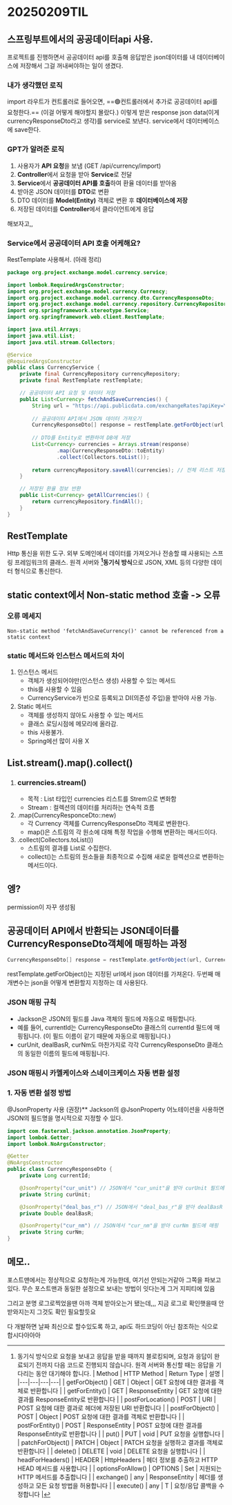# 20250209TIL
## 스프링부트에서의 공공데이터api 사용.
프로젝트를 진행하면서 공공데이터 api를 호출해 응답받은 json데이터를 내 데이터베이스에 저장해서 그걸 꺼내써야하는 일이 생겼다.

### 내가 생각했던 로직
import 라우트가 컨트롤러로 들어오면, ==🟢컨트롤러에서 추가로 공공데이터 api를 요청한다.== (이걸 어떻게 해야할지 몰랐다.) 이렇게 받은 response json data(이게 currencyResponseDto라고 생각)를 service로 보낸다. service에서 데이터베이스에 save한다.

### GPT가 알려준 로직
1. 사용자가 **API 요청**을 보냄 (GET /api/currency/import)
2. **Controller**에서 요청을 받아 **Service**로 전달
3. **Service**에서 **공공데이터 API를 호출**하여 환율 데이터를 받아옴
4. 받아온 JSON 데이터를 **DTO**로 변환
5. DTO 데이터를 **Model(Entity)** 객체로 변환 후 **데이터베이스에 저장**
6. 저장된 데이터를 **Controller**에서 클라이언트에게 응답

해보자고,,
### Service에서 공공데이터 API 호출 어케해요?
RestTemplate 사용해서. (아래 정리)
```java
package org.project.exchange.model.currency.service;

import lombok.RequiredArgsConstructor;
import org.project.exchange.model.currency.Currency;
import org.project.exchange.model.currency.dto.CurrencyResponseDto;
import org.project.exchange.model.currency.repository.CurrencyRepository;
import org.springframework.stereotype.Service;
import org.springframework.web.client.RestTemplate;

import java.util.Arrays;
import java.util.List;
import java.util.stream.Collectors;

@Service
@RequiredArgsConstructor
public class CurrencyService {
    private final CurrencyRepository currencyRepository;
    private final RestTemplate restTemplate;

    // 공공데이터 API 요청 및 데이터 저장
    public List<Currency> fetchAndSaveCurrencies() {
        String url = "https://api.publicdata.com/exchangeRates?apiKey=YOUR_API_KEY";
        
        // 공공데이터 API에서 JSON 데이터 가져오기
        CurrencyResponseDto[] response = restTemplate.getForObject(url, CurrencyResponseDto[].class);
        
        // DTO를 Entity로 변환하여 DB에 저장
        List<Currency> currencies = Arrays.stream(response)
                .map(CurrencyResponseDto::toEntity)
                .collect(Collectors.toList());
        
        return currencyRepository.saveAll(currencies); // 전체 리스트 저장
    }

    // 저장된 환율 정보 반환
    public List<Currency> getAllCurrencies() {
        return currencyRepository.findAll();
    }
}

```

## RestTemplate
Http 통신을 위한 도구. 외부 도메인에서 데이터를 가져오거나 전송할 떄 사용되는 스프링 프레임워크의 클래스.
원격 서버와 **[^1]동기식 방식**으로 JSON, XML 등의 다양한 데이터 형식으로 통신한다.

[^1]: 동기식 방식으로 요청을 보내고 응답을 받을 때까지 블로킹되며, 요청과 응답이 완료되기 전까지 다음 코드로 진행되지 않습니다. 원격 서버와 통신할 때는 응답을 기다리는 동안 대기해야 합니다.
| Method | HTTP Method | Return Type | 설명 |
|---|---|---|---|
| getForObject() | GET | Object | GET 요청에 대한 결과를 객체로 반환합니다 |
| getForEntity() | GET | ResponseEntity | GET 요청에 대한 결과를 ResponseEntity로 반환합니다 |
| postForLocation() | POST | URI | POST 요청에 대한 결과로 헤더에 저장된 URI 반환합니다 |
| postForObject() | POST | Object | POST 요청에 대한 결과를 객체로 반환합니다 |
| postForEntity() | POST | ResponseEntity | POST 요청에 대한 결과를 ResponseEntity로 반환합니다 |
| put() | PUT | void | PUT 요청을 실행합니다 |
| patchForObject() | PATCH | Object | PATCH 요청을 실행하고 결과를 객체로 반환합니다 |
| delete() | DELETE | void | DELETE 요청을 실행합니다 |
| headForHeaders() | HEADER | HttpHeaders | 헤더 정보를 추출하고 HTTP HEAD 메서드를 사용합니다 |
| optionsForAllow() | OPTIONS | Set<HttpMethod> | 지원되는 HTTP 메서드를 추출합니다 |
| exchange() | any | ResponseEntity | 헤더를 생성하고 모든 요청 방법을 허용합니다 |
| execute() | any | T | 요청/응답 콜백을 수정합니다 |

## static context에서 Non-static method 호출 -> 오류
### 오류 메세지
`Non-static method 'fetchAndSaveCurrency()' cannot be referenced from a static context`
### static 메서드와 인스턴스 메서드의 차이
1. 인스턴스 메서드
   - 객체가 생성되어야만(인스턴스 생성) 사용할 수 있는 메서드
   - this를 사용할 수 있음
   - CurrencyService가 빈으로 등록되고 DI(의존성 주입)을 받아야 사용 가능.
2. Static 메서드
   - 객체를 생성하지 않아도 사용할 수 있는 메서드
   - 클래스 로딩시점에 메모리에 올라감.
   - this 사용불가. 
   - Spring에선 많이 사용 X

## List<Currency>.stream().map().collect()
1. ### currencies.stream()
   - 목적 : List<Currency> 타입인 currencies 리스트를 Strem으로 변화함
   - Stream : 컬렉션의 데이터를 처리하는 연속적 흐름
2. .map(CurrencyResponceDto::new)
   - 각 Currency 객체를 CurrencyResponseDto 객체로 변환한다.
   - map()은 스트림의 각 원소에 대해 특정 작업을 수행해 변환하는 매서드이다.
3. .collect(Collectors.toList())
   - 스트림의 결과를 List<CurrencyResponseDto>로 수집한다.
   - collect()는 스트림의 원소들을 최종적으로 수집해 새로운 컬렉션으로 변환하는 메서드이다.


## 엥?
permission이 자꾸 생성됨

## 공공데이터 API에서 반환되는 JSON데이터를 CurrencyResponseDto객체에 매핑하는 과정
```java
CurrencyResponseDto[] response = restTemplate.getForObject(url, CurrencyResponseDto[].class);
```
restTemplate.getForObject()는 지정된 url에서 json 데이터를 가져온다.
두번째 매개변수는 json을 어떻게 변환할지 지정하는 데 사용된다.

### JSON 매핑 규칙
- Jackson은 JSON의 필드를 Java 객체의 필드에 자동으로 매핑합니다.
- 예를 들어, currentId는 CurrencyResponseDto 클래스의 currentId 필드에 매핑됩니다. (이 필드 이름이 같기 때문에 자동으로 매핑됩니다.)
- curUnit, dealBasR, curNm도 마찬가지로 각각 CurrencyResponseDto 클래스의 동일한 이름의 필드에 매핑됩니다.

### JSON 매핑시 카멜케이스와 스네이크케이스 자동 변환 설정
### 1. 자동 변환 설정 방법
 @JsonProperty 사용 (권장)**
Jackson의 @JsonProperty 어노테이션을 사용하면 JSON의 필드명을 명시적으로 지정할 수 있다.
```java
import com.fasterxml.jackson.annotation.JsonProperty;
import lombok.Getter;
import lombok.NoArgsConstructor;

@Getter
@NoArgsConstructor
public class CurrencyResponseDto {
    private Long currentId;

    @JsonProperty("cur_unit") // JSON에서 "cur_unit"을 받아 curUnit 필드에 매핑
    private String curUnit;

    @JsonProperty("deal_bas_r") // JSON에서 "deal_bas_r"을 받아 dealBasR 필드에 매핑
    private Double dealBasR;

    @JsonProperty("cur_nm") // JSON에서 "cur_nm"을 받아 curNm 필드에 매핑
    private String curNm;
}

```

## 메모..
포스트맨에서는 정상적으로 요청하는게 가능한데, 여기선 안되는거같아 그쪽을 파보고있다.
무슨 포스트맨과 동일한 설정으로 보내는 방법이 잇다는게 그거 지피티에 있음

그리고 분명 로그로찍었을땐 아까 객체 받아오는거 됐는데,,, 지금 로그로 확인햇을때 안받와지는지 그것도 확인 필요할듯요

다 개발하면 날짜 최신으로 할수있도록 하고, api도 하드코딩이 아닌 참조하는 식으로 합시다아아아